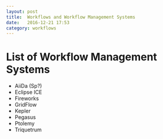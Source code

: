 ```yaml
---
layout: post
title:  Workflows and Workflow Management Systems
date:   2016-12-21 17:53
category: workflows
---
```


# List of Workflow Management Systems

* AiiDa (Sp?)
* Eclipse ICE
* Fireworks
* GridFlow
* Kepler
* Pegasus
* Ptolemy
* Triquetrum